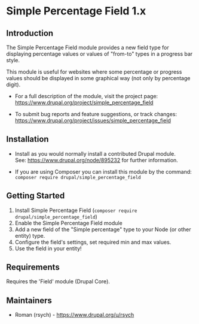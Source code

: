 # Simple Percentage Field 1.x

## Introduction

The Simple Percentage Field module provides a new field type for displaying
percentage values or values of "from-to" types in a progress bar style.

This module is useful for websites where some percentage or progress values
should be displayed in some graphical way (not only by percentage digit).

* For a full description of the module, visit the project page:
  https://www.drupal.org/project/simple_percentage_field

* To submit bug reports and feature suggestions, or track changes:
  https://www.drupal.org/project/issues/simple_percentage_field

## Installation

* Install as you would normally install a contributed Drupal module.\
  See: https://www.drupal.org/node/895232 for further information.

* If you are using Composer you can install this module by the command:\
  <code>composer require drupal/simple_percentage_field</code>

## Getting Started

1. Install Simple Percentage Field (<code>composer require drupal/simple_percentage_field</code>)
2. Enable the Simple Percentage Field module
3. Add a new field of the "Simple percentage" type to your Node (or other
   entity) type.
4. Configure the field's settings, set required min and max values.
5. Use the field in your entity!

## Requirements

Requires the 'Field' module (Drupal Core).

## Maintainers

* Roman (rsych) - https://www.drupal.org/u/rsych
